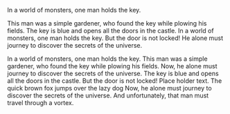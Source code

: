 
In a world of monsters, one man holds the key. 

This man was a simple gardener, who found the key while plowing his fields.  The key is blue and opens all the doors in the castle. 
In a world of monsters, one man holds the key. But the door is not locked! He alone must journey to discover the secrets of the universe.

In a world of monsters, one man holds the key. This man was a simple gardener, who found the key while plowing his fields.  Now, he alone must journey to discover the secrets of the universe.
The key is blue and opens all the doors in the castle. But the door is not locked!  Place holder text. The quick brown fox jumps over the lazy dog
Now, he alone must journey to discover the secrets of the universe.  And unfortunately, that man must travel through a vortex.
